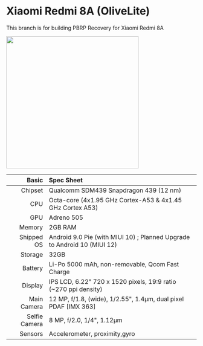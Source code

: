 Xiaomi Redmi 8A (OliveLite)
=============
This branch is for building PBRP Recovery for Xiaomi Redmi 8A


<img src="https://fdn2.gsmarena.com/vv/pics/xiaomi/xiaomi-redmi-8a-0.jpg" width="350" height="350"/>

Basic   | Spec Sheet
-------------:|:-------------------------
Chipset       | Qualcomm SDM439 Snapdragon 439 (12 nm)
CPU           | Octa-core (4x1.95 GHz Cortex-A53 & 4x1.45 GHz Cortex A53)
GPU           | Adreno 505
Memory        | 2GB RAM
Shipped OS    | Android 9.0 Pie (with MIUI 10) ; Planned Upgrade to Android 10 (MIUI 12)
Storage       | 32GB
Battery       | Li-Po 5000 mAh, non-removable, Qcom Fast Charge
Display       | IPS LCD, 6.22" 720 x 1520 pixels, 19:9 ratio (~270 ppi density)
Main Camera   | 12 MP, f/1.8, (wide), 1/2.55", 1.4µm, dual pixel PDAF [IMX 363]
Selfie Camera | 8 MP, f/2.0, 1/4", 1.12µm
Sensors       | Accelerometer, proximity,gyro